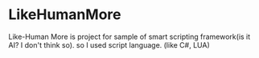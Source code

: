# LikeHumanMore
Like-Human More is project for sample of smart scripting framework(is it AI? I don't think so). so I used script language. (like C#, LUA)
